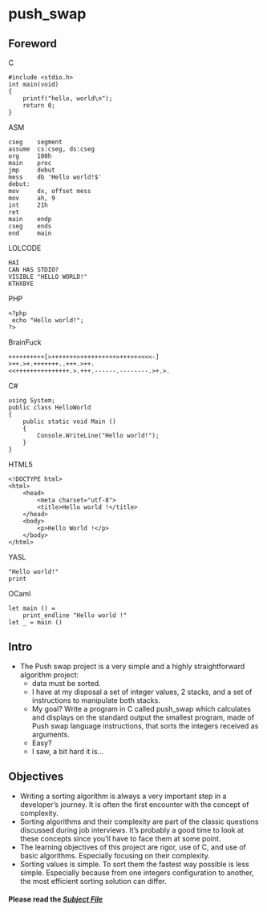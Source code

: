 # push_swap
## Foreword
C
```
#include <stdio.h>
int	main(void)
{
	printf("hello, world\n");
	return 0;
}
```
ASM
```
cseg	segment
assume	cs:cseg, ds:cseg
org		100h
main	proc
jmp		debut
mess	db 'Hello world!$'
debut:
mov		dx, offset mess
mov		ah, 9
int		21h
ret
main	endp
cseg	ends
end		main
```
LOLCODE
```
HAI
CAN HAS STDIO?
VISIBLE "HELLO WORLD!"
KTHXBYE
```
PHP
```
<?php
 echo "Hello world!";
?>
```
BrainFuck
```
++++++++++[>+++++++>++++++++++>+++>+<<<<-]
>++.>+.+++++++..+++.>++.
<<+++++++++++++++.>.+++.------.--------.>+.>.
```
C#
```
using System;
public class HelloWorld
{
	public static void Main ()
	{
		Console.WriteLine("Hello world!");
	}
}
```
HTML5
```
<!DOCTYPE html>
<html>
	<head>
		<meta charset="utf-8">
		<title>Hello world !</title>
	</head>
	<body>
		<p>Hello World !</p>
	</body>
</html>
```
YASL
```
"Hello world!"
print
```
OCaml
```
let main () =
	print_endline "Hello world !"
let _ = main ()
```

## Intro
- The Push swap project is a very simple and a highly straightforward algorithm project:
	- data must be sorted.
	- I have at my disposal a set of integer values, 2 stacks, and a set of instructions to manipulate both stacks.
	- My goal? Write a program in C called push_swap which calculates and displays on the standard output the smallest program, made of Push swap language instructions, that sorts the integers received as arguments.
	- Easy?
	- I saw, a bit hard it is...

## Objectives
- Writing a sorting algorithm is always a very important step in a developer’s journey. It is often the first encounter with the concept of complexity.
- Sorting algorithms and their complexity are part of the classic questions discussed during job interviews. It’s probably a good time to look at these concepts since you’ll have to face them at some point.
- The learning objectives of this project are rigor, use of C, and use of basic algorithms. Especially focusing on their complexity.
- Sorting values is simple. To sort them the fastest way possible is less simple. Especially because from one integers configuration to another, the most efficient sorting solution can differ.

#### Please read the [***Subject File***](https://cdn.intra.42.fr/pdf/pdf/70135/en.subject.pdf)